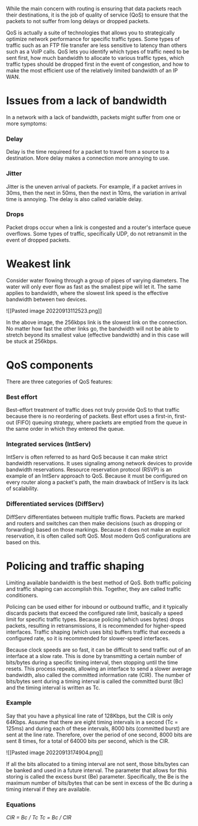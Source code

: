 While the main concern with routing is ensuring that data packets reach their destinations, it is the job of quality of service (QoS) to ensure that the packets to not suffer from long delays or dropped packets.

QoS is actually a suite of technologies that allows you to strategically optimize network performance for specific traffic types. Some types of traffic such as an FTP file transfer are less sensitive to latency than others such as a VoIP calls. QoS lets you identify which types of traffic need to be sent first, how much bandwidth to allocate to various traffic types, which traffic types should be dropped first in the event of congestion, and how to make the most efficient use of the relatively limited bandwidth of an IP WAN.
# Issues from a lack of bandwidth
In a network with a lack of bandwidth, packets might suffer from one or more symptoms:

### Delay
Delay is the time requireed for a packet to travel from a source to a destination. More delay makes a connection more annoying to use.

### Jitter
Jitter is the uneven arrival of packets. For example, if a packet arrives in 30ms, then the next in 50ms, then the next in 10ms, the variation in arrival time is annoying. The delay is also called variable delay.

### Drops
Packet drops occur when a link is congested and a router's interface queue overflows. Some types of traffic, specifically UDP, do not retransmit in the event of dropped packets.


# Weakest link
Consider water flowing through a group of pipes of varying diameters. The water will only ever flow as fast as the smallest pipe will let it. The same applies to bandwidth, where the slowest link speed is the effective bandwidth between two devices.

![[Pasted image 20220913112523.png]]

In the above image, the 256kbps link is the slowest link on the connection. No matter how fast the other links go, the bandwidth will not be able to stretch beyond its smallest value (effective bandwidth) and in this case will be stuck at 256kbps.

# QoS components
There are three categories of QoS features:

### Best effort
Best-effort treatment of traffic does not truly provide QoS to that traffic because there is no reordering of packets. Best effort uses a first-in, first-out (FIFO) queuing strategy, where packets are emptied from the queue in the same order in which they entered the queue.

### Integrated services (IntServ)
IntServ is often referred to as hard QoS because it can make strict bandwidth reservations. It uses signaling among network devices to provide bandwidth reservations. Resource reservation protocol (RSVP) is an example of an IntServ approach to QoS. Because it must be configured on every router along a packet's path, the main drawback of IntServ is its lack of scalability.

### Differentiated services (DiffServ)
DiffServ differentiates between multiple traffic flows. Packets are marked and routers and switches can then make decisions (such as dropping or forwarding) based on those markings. Because it does not make an explicit reservation, it is often called soft QoS. Most modern QoS configurations are based on this.

# Policing and traffic shaping
Limiting available bandwidth is the best method of QoS. Both traffic policing and traffic shaping can accomplish this. Together, they are called traffic conditioners.

Policing can be used either for inbound or outbound traffic, and it typically discards packets that exceed the configured rate limit, basically a speed limit for specific traffic types. Because policing (which uses bytes) drops packets, resulting in retransmissions, it is recommended for higher-speed interfaces. Traffic shaping (which uses bits) buffers traffic that exceeds a configured rate, so it is recommended for slower-speed interfaces.

Because clock speeds are so fast, it can be difficult to send traffic out of an interface at a slow rate. This is done by transmitting a certain number of bits/bytes during a specific timing interval, then stopping until the time resets. This process repeats, allowing an interface to send a slower average bandwidth, also called the committed information rate (CIR). The number of bits/bytes sent during a timing interval is called the committed burst (Bc) and the timing interval is written as Tc.

### Example
Say that you have a physical line rate of 128Kbps, but the CIR is only 64Kbps. Assume that there are eight timing intervals in a second (Tc = 125ms) and during each of these intervals, 8000 bits (committed burst) are sent at the line rate. Therefore, over the period of one second, 8000 bits are sent 8 times, for a total of 64000 bits per second, which is the CIR.

![[Pasted image 20220913174904.png]]

If all the bits allocated to a timing interval are not sent, those bits/bytes can be banked and used in a future interval. The parameter that allows for this storing is called the excess burst (Be) parameter. Specifically, the Be is the maximum number of bits/bytes that can be sent in excess of the Bc during a timing interval if they are available.

### Equations
*CIR = Bc / Tc*
*Tc = Bc / CIR*